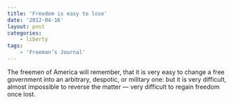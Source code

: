 ```yaml
---
title: 'Freedom is easy to lose'
date: '2012-04-16'
layout: post
categories:
    - liberty
tags:
    - 'Freeman’s Journal'
---
```


The freemen of America will remember, that it is very easy to change a free government into an arbitrary, despotic, or military one: but it is very difficult, almost impossible to reverse the matter — very difficult to regain freedom once lost.